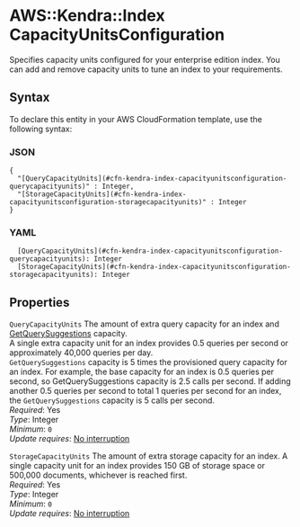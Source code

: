 # AWS::Kendra::Index CapacityUnitsConfiguration<a name="aws-properties-kendra-index-capacityunitsconfiguration"></a>

Specifies capacity units configured for your enterprise edition index\. You can add and remove capacity units to tune an index to your requirements\.

## Syntax<a name="aws-properties-kendra-index-capacityunitsconfiguration-syntax"></a>

To declare this entity in your AWS CloudFormation template, use the following syntax:

### JSON<a name="aws-properties-kendra-index-capacityunitsconfiguration-syntax.json"></a>

```
{
  "[QueryCapacityUnits](#cfn-kendra-index-capacityunitsconfiguration-querycapacityunits)" : Integer,
  "[StorageCapacityUnits](#cfn-kendra-index-capacityunitsconfiguration-storagecapacityunits)" : Integer
}
```

### YAML<a name="aws-properties-kendra-index-capacityunitsconfiguration-syntax.yaml"></a>

```
  [QueryCapacityUnits](#cfn-kendra-index-capacityunitsconfiguration-querycapacityunits): Integer
  [StorageCapacityUnits](#cfn-kendra-index-capacityunitsconfiguration-storagecapacityunits): Integer
```

## Properties<a name="aws-properties-kendra-index-capacityunitsconfiguration-properties"></a>

`QueryCapacityUnits`  <a name="cfn-kendra-index-capacityunitsconfiguration-querycapacityunits"></a>
The amount of extra query capacity for an index and [GetQuerySuggestions](https://docs.aws.amazon.com/kendra/latest/dg/API_GetQuerySuggestions.html) capacity\.  
A single extra capacity unit for an index provides 0\.5 queries per second or approximately 40,000 queries per day\.  
 `GetQuerySuggestions` capacity is 5 times the provisioned query capacity for an index\. For example, the base capacity for an index is 0\.5 queries per second, so GetQuerySuggestions capacity is 2\.5 calls per second\. If adding another 0\.5 queries per second to total 1 queries per second for an index, the `GetQuerySuggestions` capacity is 5 calls per second\.  
*Required*: Yes  
*Type*: Integer  
*Minimum*: `0`  
*Update requires*: [No interruption](https://docs.aws.amazon.com/AWSCloudFormation/latest/UserGuide/using-cfn-updating-stacks-update-behaviors.html#update-no-interrupt)

`StorageCapacityUnits`  <a name="cfn-kendra-index-capacityunitsconfiguration-storagecapacityunits"></a>
The amount of extra storage capacity for an index\. A single capacity unit for an index provides 150 GB of storage space or 500,000 documents, whichever is reached first\.  
*Required*: Yes  
*Type*: Integer  
*Minimum*: `0`  
*Update requires*: [No interruption](https://docs.aws.amazon.com/AWSCloudFormation/latest/UserGuide/using-cfn-updating-stacks-update-behaviors.html#update-no-interrupt)